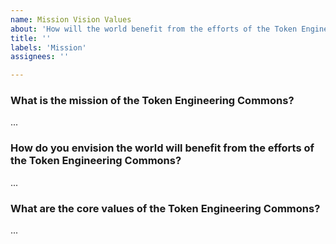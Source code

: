 ```yaml
---
name: Mission Vision Values
about: 'How will the world benefit from the efforts of the Token Engineering Commons? Describe your vision! Then go and vote at https://tokenlog.xyz/TECommons/TokenLog-SoftGov'
title: ''
labels: 'Mission'
assignees: ''

---
```


### What is the mission of the Token Engineering Commons?
...
### How do you envision the world will benefit from the efforts of the Token Engineering Commons?
...
### What are the core values of the Token Engineering Commons?
...
